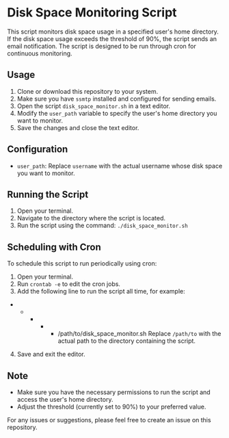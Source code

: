 # Disk Space Monitoring Script

This script monitors disk space usage in a specified user's home directory. If the disk space usage exceeds the threshold of 90%, the script sends an email notification. The script is designed to be run through cron for continuous monitoring.

## Usage

1. Clone or download this repository to your system.
2. Make sure you have `ssmtp` installed and configured for sending emails.
3. Open the script `disk_space_monitor.sh` in a text editor.
4. Modify the `user_path` variable to specify the user's home directory you want to monitor.
5. Save the changes and close the text editor.

## Configuration

- `user_path`: Replace `username` with the actual username whose disk space you want to monitor.

## Running the Script

1. Open your terminal.
2. Navigate to the directory where the script is located.
3. Run the script using the command: `./disk_space_monitor.sh`

## Scheduling with Cron

To schedule this script to run periodically using cron:

1. Open your terminal.
2. Run `crontab -e` to edit the cron jobs.
3. Add the following line to run the script all time, for example:
* * * * * /path/to/disk_space_monitor.sh
Replace `/path/to` with the actual path to the directory containing the script.
4. Save and exit the editor.

## Note

- Make sure you have the necessary permissions to run the script and access the user's home directory.
- Adjust the threshold (currently set to 90%) to your preferred value.

For any issues or suggestions, please feel free to create an issue on this repository.
